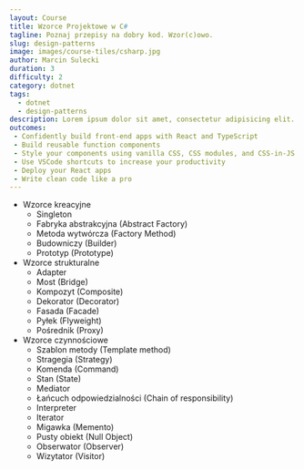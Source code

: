 ```yaml
---
layout: Course
title: Wzorce Projektowe w C#
tagline: Poznaj przepisy na dobry kod. Wzor(c)owo.
slug: design-patterns
image: images/course-tiles/csharp.jpg
author: Marcin Sulecki
duration: 3
difficulty: 2
category: dotnet
tags:
  - dotnet
  - design-patterns
description: Lorem ipsum dolor sit amet, consectetur adipisicing elit. Animi odio rerum aliquam quos voluptatum accusantium suscipit, debitis tempore, assumenda soluta ad aliquid alias voluptates iste similique optio ipsam minima? Doloremque. Animi odio rerum aliquam quos voluptatum accusantium suscipit, debitis tempore dolor sit amet.
outcomes:
 - Confidently build front-end apps with React and TypeScript
 - Build reusable function components
 - Style your components using vanilla CSS, CSS modules, and CSS-in-JS
 - Use VSCode shortcuts to increase your productivity
 - Deploy your React apps
 - Write clean code like a pro
---
```


* Wzorce kreacyjne
	* Singleton
	* Fabryka abstrakcyjna (Abstract Factory)
	* Metoda wytwórcza (Factory Method)
	* Budowniczy (Builder)
	* Prototyp (Prototype)
* Wzorce strukturalne
	* Adapter
	* Most (Bridge)
	* Kompozyt (Composite)
	* Dekorator (Decorator)
	* Fasada (Facade)
	* Pyłek (Flyweight)
	* Pośrednik (Proxy)
* Wzorce czynnościowe
	* Szablon metody (Template method)
	* Stragegia (Strategy)
	* Komenda (Command)
	* Stan (State)
	* Mediator
	* Łańcuch odpowiedzialności (Chain of responsibility)
	* Interpreter
	* Iterator
	* Migawka (Memento)
	* Pusty obiekt (Null Object)
	* Obserwator (Observer)
	* Wizytator (Visitor)


